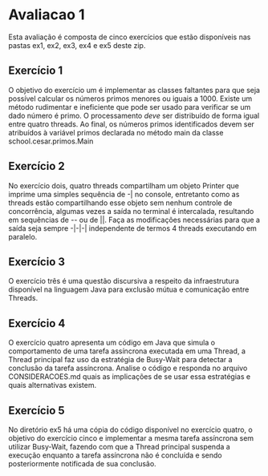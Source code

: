 # Avaliacao 1

Esta avaliação é composta de cinco exercícios que estão disponíveis nas pastas ex1, ex2, ex3, ex4 e ex5 deste zip.

## Exercício 1

O objetivo do exercício um é implementar as classes faltantes para que seja possível calcular os números primos menores ou iguais a 1000. Existe um método rudimentar e ineficiente que pode ser usado para verificar se um dado número é primo.
O processamento *deve* ser distribuído de forma igual entre quatro threads. Ao final, os números primos identificados 
devem ser atribuídos à variável primos declarada no método main da classe school.cesar.primos.Main 

## Exercício 2

No exercício dois, quatro threads compartilham um objeto Printer que imprime uma simples sequência de -| no console,
entretanto como as threads estão compartilhando esse objeto sem nenhum controle de concorrência, algumas vezes a saída
no terminal é intercalada, resultando em sequências de -- ou de ||. Faça as modificações necessárias para que a saída
seja sempre -|-|-| independente de termos 4 threads executando em paralelo.

## Exercício 3

O exercício três é uma questão discursiva a respeito da infraestrutura disponível na linguagem Java para exclusão mútua e comunicação entre Threads.

## Exercício 4

O exercício quatro apresenta um código em Java que simula o comportamento de uma tarefa assíncrona executada em uma Thread, a Thread principal faz uso da estratégia de Busy-Wait para detectar a conclusão da tarefa assíncrona. Analise o código e responda no arquivo CONSIDERACOES.md quais as implicações de se usar essa estratégias e quais alternativas existem.

## Exercício 5

No diretório ex5 há uma cópia do código disponível no exercício quatro, o objetivo do exercício cinco e implementar a mesma tarefa assíncrona sem utilizar Busy-Wait, fazendo com que a Thread principal suspenda a execução enquanto a tarefa assíncrona não é concluída e sendo posteriormente notificada de sua conclusão.

